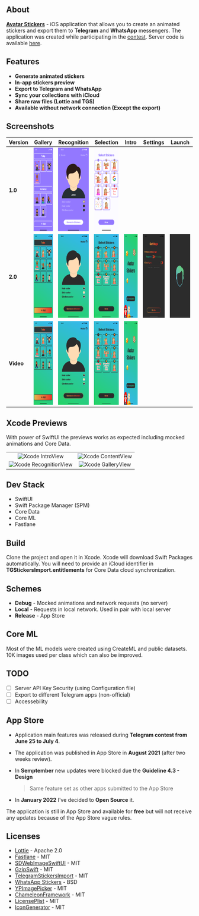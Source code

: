 ## About
[**Avatar Stickers**](https://apps.apple.com/us/app/avatar-stickers/id1574023061) - iOS application that allows you to create an animated stickers and export them to **Telegram** and **WhatsApp** messengers. The application was created while participating in the [contest](https://contest.com/sticker-app). Server code is available [here](https://github.com/starkdmi/AvatarStickersServer).

## Features
- **Generate animated stickers**
- **In-app stickers preview**
- **Export to Telegram and WhatsApp**
- **Sync your collections with iCloud**
- **Share raw files (Lottie and TGS)**
- **Available without network connection (Except the export)**

## Screenshots
|  Version  |  Gallery  | Recognition | Selection  |   Intro   | Settings  |   Launch   | 
| --- | --- | --- | --- | --- | --- | --- | 
| **1.0** | <img src='Screenshots/v1.0/iPhone%2011%20Pro%20Max/iPhone%2011%20Pro%20Max-01GalleryView09.png' height="225px"/> | <img src='Screenshots/v1.0/iPhone%2011%20Pro%20Max/iPhone%2011%20Pro%20Max-02RecognitionView.png' height="225px"/> | <img src='Screenshots/v1.0/iPhone%2011%20Pro%20Max/iPhone%2011%20Pro%20Max-03SelectionViewSimulator.png' height="225px"/> | | | |
| **2.0** | <img src='Screenshots/v2.0/iPhone%2011%20Pro%20Max/iPhone%2011%20Pro%20Max-01GalleryView09.png' height="225px"/> | <img src='Screenshots/v2.0/iPhone%2011%20Pro%20Max/iPhone%2011%20Pro%20Max-02RecognitionView.png' height="225px"/> | <img src='Screenshots/v2.0/iPhone%2011%20Pro%20Max/Simulator%20Screen%20Shot%20-%20iPhone%2011%20Pro%20Max%20-%20Select.png' height="225px"/> | <img src='Screenshots/v2.0/iPhone%2011%20Pro%20Max/iPhone%2011%20Pro%20Max-IntroView.png' height="225px"/> | <img src='Screenshots/v2.0/iPhone%2011%20Pro%20Max/iPhone%2011%20Pro%20Max-SettingsView.png' height="225px"/> | <img src='Screenshots/v2.0/LaunchScreen.png' height="225px"/> |
| **Video** | [<img alt="GalleryView Record" src="Screenshots/v2.0/iPhone%2011%20Pro%20Max/iPhone%2011%20Pro%20Max-01GalleryView09.png" height="225px">](https://user-images.githubusercontent.com/21260939/152046454-5ebee789-474c-400b-8943-0c323cee3d0a.mp4) | [<img alt="RecognitionView Record" src="Screenshots/v2.0/iPhone%2011%20Pro%20Max/iPhone%2011%20Pro%20Max-02RecognitionView.png" height="225px">](https://user-images.githubusercontent.com/21260939/152052647-e8679f3a-bb93-47dd-a6a6-c30f36276f89.mp4) | [<img alt="SelectionView Record" src="Screenshots/v2.0/iPhone%2011%20Pro%20Max/Simulator%20Screen%20Shot%20-%20iPhone%2011%20Pro%20Max%20-%20Select.png" height="225px">](https://user-images.githubusercontent.com/21260939/152047833-5f4f3756-1cff-4d74-841a-cd0399edeb42.mp4) | [<img alt="IntroView Record" src="Screenshots/v2.0/iPhone%2011%20Pro%20Max/iPhone%2011%20Pro%20Max-IntroView.png" height="225px">](https://user-images.githubusercontent.com/21260939/152047995-23906c22-6fae-40a9-8f5b-09710cad83a8.mp4) | | |

## Xcode Previews
With power of SwiftUI the previews works as expected including mocked animations and Core Data.
<table align="center">
    <tr>
        <td align="center"><img height="348px" alt="Xcode IntroView" src="https://user-images.githubusercontent.com/21260939/152054776-fc7e7f19-6bbe-4635-81c1-b215cd8f0200.png"></td>
        <td align="center"><img height="348px" alt="Xcode ContentView" src="https://user-images.githubusercontent.com/21260939/152057189-a7a24a46-0164-45b4-b016-1d12d5730da5.png"></td>
    </tr>
    <tr>
        <td align="center"><img height="348px" alt="Xcode RecognitionView" src="https://user-images.githubusercontent.com/21260939/152057114-4a8649ee-497a-4427-bfae-2649f7fba297.png"></td>
        <td align="center"><img height="348px" alt="Xcode GalleryView" src="https://user-images.githubusercontent.com/21260939/152056861-c930803f-a55c-4a88-93e7-3b36730134cf.png"></td>
    </tr>
</table>

## Dev Stack 
- SwiftUI
- Swift Package Manager (SPM)
- Core Data
- Core ML
- Fastlane

## Build
Clone the project and open it in Xcode. Xcode will download Swift Packages automatically. You will need to provide an iCloud identifier in **TGStickersImport.entitlements** for Core Data cloud synchronization.

## Schemes
- **Debug** - Mocked animations and network requests (no server)
- **Local** - Requests in local network. Used in pair with local server
- **Release** - App Store 

## Core ML
Most of the ML models were created using CreateML and public datasets. 10K images used per class which can also be improved.

## TODO
- [ ] Server API Key Security (using Configuration file)
- [ ] Export to different Telegram apps (non-official)
- [ ] Accessebility

## App Store
- Application main features was released during **Telegram contest from June 25 to July 4**. 
- The application was published in App Store in **August 2021** (after two weeks review). 
- In **Semptember** new updates were blocked due the **Guideline 4.3 - Design**
 
    >Same feature set as other apps submitted to the App Store
- In **January 2022** I've decided to **Open Source** it.

The application is still in App Store and available for **free** but will not receive any updates because of the App Store vague rules.

## Licenses
- [Lottie](https://github.com/airbnb/lottie-ios) - Apache 2.0
- [Fastlane](https://github.com/fastlane/fastlane) - MIT
- [SDWebImageSwiftUI](https://github.com/SDWebImage/SDWebImageSwiftUI) - MIT
- [GzipSwift](https://github.com/1024jp/GzipSwift) - MIT
- [TelegramStickersImport](https://github.com/TelegramMessenger/TelegramStickersImport) - MIT
- [WhatsApp Stickers](https://github.com/WhatsApp/stickers) - BSD
- [YPImagePicker](https://github.com/Yummypets/YPImagePicker) - MIT
- [ChameleonFramework](https://github.com/vicc/chameleon) - MIT
- [LicensePlist](https://github.com/mono0926/LicensePlist) - MIT
- [IconGenerator](https://github.com/onmyway133/IconGenerator) - MIT
